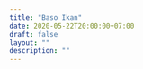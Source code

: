 ```yaml
---
title: "Baso Ikan"
date: 2020-05-22T20:00:00+07:00
draft: false
layout: ""
description: ""
---
```


